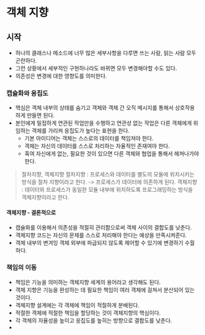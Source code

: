 # 객체 지향

## 시작
- 하나의 클래스나 메소드에 너무 많은 세부사항을 다루면 쓰는 사람, 읽는 사람 모두 곤란하다.
- 그런 상황에서 세부적인 구현하나라도 바뀌면 모두 변경해야할 수도 있다.
- 의존성은 변경에 대한 영향도를 의미한다.

### 캡슐화와 응집도
- 핵심은 객체 내부의 상태를 숨기고 객체와 객체 간 오직 메시지를 통해서 상호작용하게 만들면 된다.
- 본인에게 밀접하게 연관된 작업만을 수행하고 연관성 없는 작업은 다른 객체에게 위임하는 객체를 가리켜 응집도가 높다는 표현을 한다.
    - 기본 아이디어는 객체는 스스로의 데이터를 책임져야 한다.
    - 객체는 자신의 데이터를 스스로 처리하는 자율적인 존재여야 한다.
    - 혹여 자신에게 없는, 필요한 것이 있으면 다른 객체와 협업을 통해서 헤쳐나가야 한다.

> 절차지향, 객체지향
> 절차지향 : 프로세스와 데이터를 별도의 모듈에 위치시키는 방식을 절차 지향이라고 한다. -> 프로세스가 데이터에 의존하게 된다.
> 객체지향 : 데이터와 프로세스가 동일한 모듈 내부에 위치하도록 프로그래밍하는 방식을 객체지향이라고 한다.

#### 객체지향 - 결론적으로
- 캡슐화를 이용해서 의존성을 적절히 관리함으로써 객체 사이의 결합도를 낮춘다.
- 객체지향 코드는 자신의 문제를 스스로 처리해야 한다는 예상을 만족시켜준다.
- 객체 내부의 변겨잉 객체 외부에 파급되지 않도록 제어할 수 있기에 변경하기 수월하다.

### 책임의 이동
- 책임은 기능을 의미하는 객체지향 세계의 용어라고 생각해도 된다.
- 객체 지향은 기능을 완성하는 데 필요한 책임이 여러 객체에 걸쳐서 분산되어 있는 것이다.
- 객체지향 설계에는 각 객체에 책임이 적절하게 분배된다.
- 적절한 객체에 적절한 책임을 할당하는 것이 객체지향의 핵심이다.
- 각 객체의 자율성을 높이고 응집도를 높히는 방향으로 결합도를 낮춘다.
-
